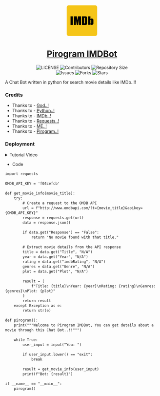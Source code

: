 <p align="center">
<img style="width:100px; height:100px;" src="IMDb Logo.png" alt="Pirogram-IMDBot Logo">
</p>

<h1 align="center">
<a href="https://github.com/MAXPy-IND/Pirogram-IMDBot">Pirogram IMDBot</a>
</h1>

<p align="center">
    <img src="https://img.shields.io/github/license/MAXPy-IND/Pirogram-IMDBot?style=for-the-badge&logo=appveyor" alt="LICENSE">
    <img src="https://img.shields.io/github/contributors/MAXPy-IND/Pirogram-IMDBot?style=for-the-badge&logo=appveyor" alt="Contributors">
    <img src="https://img.shields.io/github/repo-size/MAXPy-IND/Pirogram-IMDBot?style=for-the-badge&logo=appveyor" alt="Repository Size"> <br>
    <img src="https://img.shields.io/github/issues/MAXPy-IND/Pirogram-IMDBot?style=for-the-badge&logo=appveyor" alt="Issues">
    <img src="https://img.shields.io/github/forks/MAXPy-IND/Pirogram-IMDBot?style=for-the-badge&logo=appveyor" alt="Forks">
    <img src="https://img.shields.io/github/stars/MAXPy-IND/Pirogram-IMDBot?style=for-the-badge&logo=appveyor" alt="Stars">
</p>

A Chat Bot written in python for search movie details like IMDb..!!


### Credits

- Thanks to - [God..!](https://en.wikipedia.org/wiki/God)
- Thanks to - [Python..!](www.python.org)
- Thanks to - [IMDb..!](http://www.imdb.com/)
- Thanks to - [Requests..!](https://requests.readthedocs.io/0)
- Thanks to - [ME..!](https://github.com/MAXPy-IND)
- Thanks to - [Pirogram..!](https://tt.me/maxpy)


### Deployment

<details><summary>Tutorial Video</summary>
<p>
<br>
alt="Pirogram-IMDBot Logo">
</p>
</details>

- Code

```
import requests

OMDB_API_KEY = 'f04cefcb'

def get_movie_info(movie_title):
    try:
        # Create a request to the OMDB API
        url = f"http://www.omdbapi.com/?t={movie_title}&apikey={OMDB_API_KEY}"
        response = requests.get(url)
        data = response.json()

        if data.get("Response") == "False":
            return "No movie found with that title."

        # Extract movie details from the API response
        title = data.get("Title", "N/A")
        year = data.get("Year", "N/A")
        rating = data.get("imdbRating", "N/A")
        genres = data.get("Genre", "N/A")
        plot = data.get("Plot", "N/A")

        result = (
            f"Title: {title}\nYear: {year}\nRating: {rating}\nGenres: {genres}\nPlot: {plot}"
        )
        return result
    except Exception as e:
        return str(e)

def pirogram():
    print("""Welcome to Pirogram IMDBot, You can get details about a movie through this Chat Bot..!!""")

    while True:
        user_input = input("You: ")

        if user_input.lower() == "exit":
            break

        result = get_movie_info(user_input)
        print(f"Bot: {result}")

if __name__ == "__main__":
    pirogram()
```    


